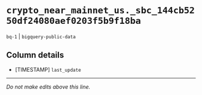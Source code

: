 # `crypto_near_mainnet_us._sbc_144cb5250df24080aef0203f5b9f18ba`
`bq-1` | `bigquery-public-data`

## Column details
* [TIMESTAMP] `last_update`

-------------------------------------------------------------------------------
*Do not make edits above this line.*
